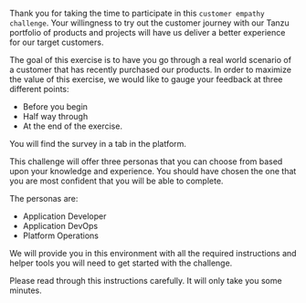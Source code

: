 Thank you for taking the time to participate in this `customer empathy challenge`. Your willingness to try out the customer journey with our Tanzu portfolio of products and projects will have us deliver a better experience for our target customers.

The goal of this exercise is to have you go through a real world scenario of a customer that has recently purchased our products. In order to maximize the value of this exercise, we would like to gauge your feedback at three different points:

* Before you begin
* Half way through
* At the end of the exercise. 

You will find the survey in a tab in the platform.

This challenge will offer three personas that you can choose from based upon your knowledge and experience. You should have chosen the one that you are most confident that you will be able to complete. 

The personas are:
* Application Developer
* Application DevOps 
* Platform Operations

We will provide you in this environment with all the required instructions and helper tools you will need to get started with the challenge.

Please read through this instructions carefully. It will only take you some minutes.